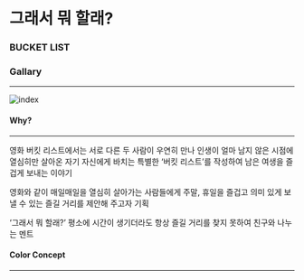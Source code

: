 # 그래서 뭐 할래?
### BUCKET LIST


### Gallary
***
![index](https://user-images.githubusercontent.com/88354788/131074527-be97534b-7884-4dc8-8deb-c478e4f9f077.png)


#### Why?
***
영화 버킷 리스트에서는 서로 다른 두 사람이 우연히 만나
인생이 얼마 남지 않은 시점에
열심히만 살아온 자기 자신에게 바치는
특별한 ‘버킷 리스트’를 작성하여
남은 여생을 즐겁게 보내는 이야기

영화와 같이
매일매일을 열심히 살아가는 사람들에게
주말, 휴일을 즐겁고 의미 있게 보낼 수 있는
즐길 거리를 제안해 주고자 기획

‘그래서 뭐 할래?’
평소에 시간이 생기더라도
항상 즐길 거리를 찾지 못하여
친구와 나누는 멘트


#### Color Concept
***



